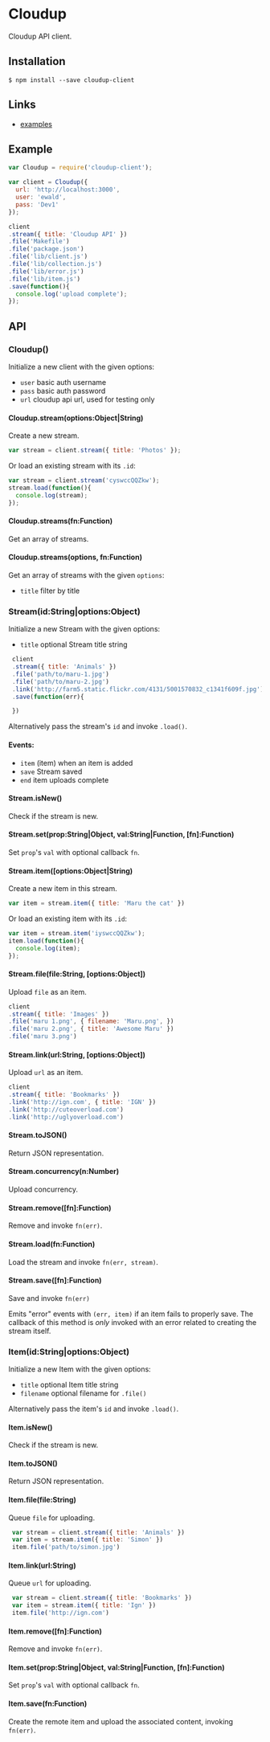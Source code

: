 
# Cloudup

  Cloudup API client.

## Installation

```
$ npm install --save cloudup-client
```

## Links

  - [examples](https://github.com/LearnBoost/cloudup-client/tree/master/examples)

## Example

```js
var Cloudup = require('cloudup-client');

var client = Cloudup({
  url: 'http://localhost:3000',
  user: 'ewald',
  pass: 'Dev1'
});

client
.stream({ title: 'Cloudup API' })
.file('Makefile')
.file('package.json')
.file('lib/client.js')
.file('lib/collection.js')
.file('lib/error.js')
.file('lib/item.js')
.save(function(){
  console.log('upload complete');
});
```

## API

### Cloudup()

  Initialize a new client with the given options:
  
   - `user` basic auth username
   - `pass` basic auth password
   - `url` cloudup api url, used for testing only

#### Cloudup.stream(options:Object|String)

  Create a new stream.

```js
var stream = client.stream({ title: 'Photos' });
```

  Or load an existing stream with its `.id`:

```js
var stream = client.stream('cyswccQQZkw');
stream.load(function(){
  console.log(stream);
});
```

#### Cloudup.streams(fn:Function)

  Get an array of streams.

#### Cloudup.streams(options, fn:Function)

  Get an array of streams with the given `options`:

  - `title` filter by title

### Stream(id:String|options:Object)

  Initialize a new Stream with the given options:
  
- `title` optional Stream title string
  
```js
 client
 .stream({ title: 'Animals' })
 .file('path/to/maru-1.jpg')
 .file('path/to/maru-2.jpg')
 .link('http://farm5.static.flickr.com/4131/5001570832_c1341f609f.jpg')
 .save(function(err){

 })
```

  Alternatively pass the stream's `id` and invoke `.load()`.

#### Events:
  
- `item` (item) when an item is added
- `save` Stream saved
- `end` item uploads complete

#### Stream.isNew()

  Check if the stream is new.

#### Stream.set(prop:String|Object, val:String|Function, [fn]:Function)

  Set `prop`'s `val` with optional callback `fn`.

#### Stream.item([options:Object|String)

  Create a new item in this stream.
  
```js
var item = stream.item({ title: 'Maru the cat' })
```

  Or load an existing item with its `.id`:

```js
var item = stream.item('iyswccQQZkw');
item.load(function(){
  console.log(item);
});
```

#### Stream.file(file:String, [options:Object])

  Upload `file` as an item.
  
```js
client
.stream({ title: 'Images' })
.file('maru 1.png', { filename: 'Maru.png', })
.file('maru 2.png', { title: 'Awesome Maru' })
.file('maru 3.png')
```

#### Stream.link(url:String, [options:Object])

  Upload `url` as an item.
  
```js
client
.stream({ title: 'Bookmarks' })
.link('http://ign.com', { title: 'IGN' })
.link('http://cuteoverload.com')
.link('http://uglyoverload.com')
```

#### Stream.toJSON()

  Return JSON representation.

#### Stream.concurrency(n:Number)

  Upload concurrency.

#### Stream.remove([fn]:Function)

  Remove and invoke `fn(err)`.

#### Stream.load(fn:Function)

  Load the stream and invoke `fn(err, stream)`.

#### Stream.save([fn]:Function)

  Save and invoke `fn(err)`
  
  Emits "error" events with `(err, item)` if an item
  fails to properly save. The callback of this method
  is _only_ invoked with an error related to creating
  the stream itself.

### Item(id:String|options:Object)

  Initialize a new Item with the given options:
  
 - `title` optional Item title string
 - `filename` optional filename for `.file()`

  Alternatively pass the item's `id` and invoke `.load()`.

#### Item.isNew()

  Check if the stream is new.

#### Item.toJSON()

  Return JSON representation.

#### Item.file(file:String)

  Queue `file` for uploading.
  
```js
 var stream = client.stream({ title: 'Animals' })
 var item = stream.item({ title: 'Simon' })
 item.file('path/to/simon.jpg')
```

#### Item.link(url:String)

  Queue `url` for uploading.
  
```js
 var stream = client.stream({ title: 'Bookmarks' })
 var item = stream.item({ title: 'Ign' })
 item.file('http://ign.com')
```

#### Item.remove([fn]:Function)

  Remove and invoke `fn(err)`.

#### Item.set(prop:String|Object, val:String|Function, [fn]:Function)

  Set `prop`'s `val` with optional callback `fn`.

#### Item.save(fn:Function)

  Create the remote item
  and upload the associated
  content, invoking `fn(err)`.

